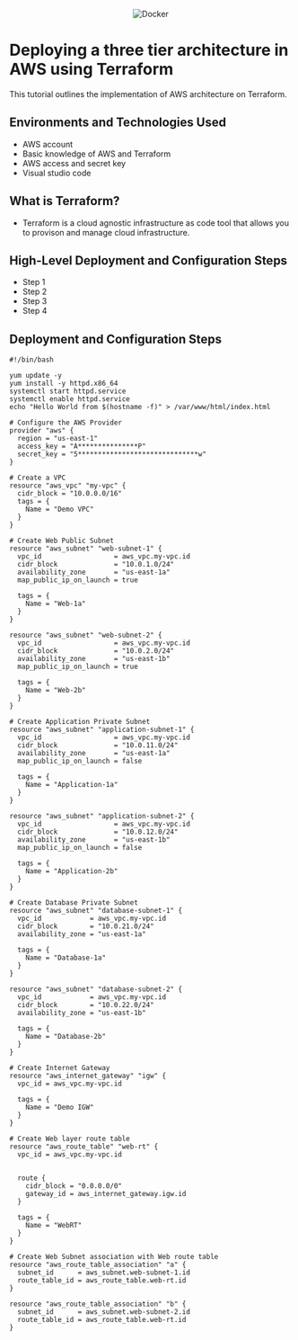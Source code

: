 <p align="center">
<img src="https://imgur.com/X4JhQe0.png" alt="Docker"/>
</p>

<h1>Deploying a three tier architecture in AWS using Terraform</h1>
This tutorial outlines the implementation of AWS architecture on Terraform.<br />



<h2>Environments and Technologies Used</h2>

- AWS account
- Basic knowledge of AWS and Terraform
- AWS access and secret key
- Visual studio code

<h2>What is Terraform?</h2>

- Terraform is a cloud agnostic infrastructure as code tool that allows you to provison and manage cloud infrastructure.


<h2>High-Level Deployment and Configuration Steps</h2>

- Step 1
- Step 2
- Step 3
- Step 4

<h2>Deployment and Configuration Steps</h2>

```
#!/bin/bash

yum update -y
yum install -y httpd.x86_64
systemctl start httpd.service
systemctl enable httpd.service
echo "Hello World from $(hostname -f)" > /var/www/html/index.html
```

```
# Configure the AWS Provider
provider "aws" {
  region = "us-east-1"
  access_key = "A***************P"
  secret_key = "5******************************w"
}
```

```
# Create a VPC
resource "aws_vpc" "my-vpc" {
  cidr_block = "10.0.0.0/16"
  tags = {
    Name = "Demo VPC"
  }
}
```

```
# Create Web Public Subnet
resource "aws_subnet" "web-subnet-1" {
  vpc_id                  = aws_vpc.my-vpc.id
  cidr_block              = "10.0.1.0/24"
  availability_zone       = "us-east-1a"
  map_public_ip_on_launch = true

  tags = {
    Name = "Web-1a"
  }
}

resource "aws_subnet" "web-subnet-2" {
  vpc_id                  = aws_vpc.my-vpc.id
  cidr_block              = "10.0.2.0/24"
  availability_zone       = "us-east-1b"
  map_public_ip_on_launch = true

  tags = {
    Name = "Web-2b"
  }
}

# Create Application Private Subnet
resource "aws_subnet" "application-subnet-1" {
  vpc_id                  = aws_vpc.my-vpc.id
  cidr_block              = "10.0.11.0/24"
  availability_zone       = "us-east-1a"
  map_public_ip_on_launch = false

  tags = {
    Name = "Application-1a"
  }
}

resource "aws_subnet" "application-subnet-2" {
  vpc_id                  = aws_vpc.my-vpc.id
  cidr_block              = "10.0.12.0/24"
  availability_zone       = "us-east-1b"
  map_public_ip_on_launch = false

  tags = {
    Name = "Application-2b"
  }
}

# Create Database Private Subnet
resource "aws_subnet" "database-subnet-1" {
  vpc_id            = aws_vpc.my-vpc.id
  cidr_block        = "10.0.21.0/24"
  availability_zone = "us-east-1a"

  tags = {
    Name = "Database-1a"
  }
}

resource "aws_subnet" "database-subnet-2" {
  vpc_id            = aws_vpc.my-vpc.id
  cidr_block        = "10.0.22.0/24"
  availability_zone = "us-east-1b"

  tags = {
    Name = "Database-2b"
  }
}
```

```
# Create Internet Gateway
resource "aws_internet_gateway" "igw" {
  vpc_id = aws_vpc.my-vpc.id

  tags = {
    Name = "Demo IGW"
  }
}
```

```
# Create Web layer route table
resource "aws_route_table" "web-rt" {
  vpc_id = aws_vpc.my-vpc.id


  route {
    cidr_block = "0.0.0.0/0"
    gateway_id = aws_internet_gateway.igw.id
  }

  tags = {
    Name = "WebRT"
  }
}

# Create Web Subnet association with Web route table
resource "aws_route_table_association" "a" {
  subnet_id      = aws_subnet.web-subnet-1.id
  route_table_id = aws_route_table.web-rt.id
}

resource "aws_route_table_association" "b" {
  subnet_id      = aws_subnet.web-subnet-2.id
  route_table_id = aws_route_table.web-rt.id
}
```
